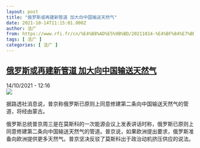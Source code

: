 ```yaml
---
layout: post
title: "俄罗斯或再建新管道 加大向中国输送天然气"
date: 2021-10-14T11:15:01.000Z
author: 法广
from: https://www.rfi.fr/cn/%E4%B8%AD%E5%9B%BD/20211014-%E4%BF%84%E7%BD%97%E6%96%AF%E6%88%96%E5%86%8D%E5%BB%BA%E6%96%B0%E7%AE%A1%E9%81%93-%E5%8A%A0%E5%A4%A7%E5%90%91%E4%B8%AD%E5%9B%BD%E8%BE%93%E9%80%81%E5%A4%A9%E7%84%B6%E6%B0%94
tags: [ 法广 ]
categories: [ 法广 ]
---
```

<!--1634210101000-->
[俄罗斯或再建新管道 加大向中国输送天然气](https://www.rfi.fr/cn/%E4%B8%AD%E5%9B%BD/20211014-%E4%BF%84%E7%BD%97%E6%96%AF%E6%88%96%E5%86%8D%E5%BB%BA%E6%96%B0%E7%AE%A1%E9%81%93-%E5%8A%A0%E5%A4%A7%E5%90%91%E4%B8%AD%E5%9B%BD%E8%BE%93%E9%80%81%E5%A4%A9%E7%84%B6%E6%B0%94)
------

<div>
<div>14/10/2021 - 12:16</div><img src="https://s.rfi.fr/media/display/bb2ad4ee-2cd7-11ec-89c8-005056a97e36/sstrqgidos.jpg"><div >                    <p>据路透社消息说，普京称俄罗斯已原则上同意修建第二条向中国输送天然气的管道，将经由蒙古。</p><p>俄罗斯总统普京周三是在莫斯科的一次能源会议上发表讲话时称，俄罗斯已原则上同意修建第二条向中国输送天然气的管道。普京说，如果欧洲提出要求，俄罗斯准备向欧洲提供更多天然气。普京坚决反驳了莫斯科出于政治动机挤压供应的说法。</p>                                            <div data-selfpromo-newsletter>    </div>    <div data-selfpromo-app>    </div>                </div>
</div>
